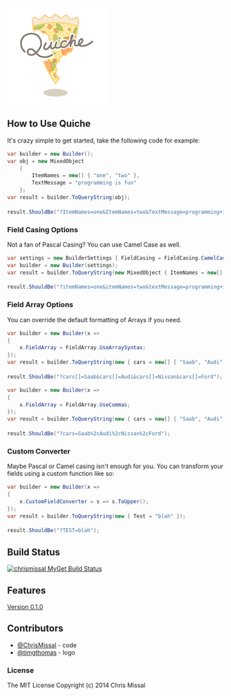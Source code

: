 ![Quiche logo](https://raw.githubusercontent.com/ChrisMissal/Quiche/2188941e533e914387e37688e3cd7b7e1636ee03/assets/logo/Complete.230.png)

## How to Use Quiche

It's crazy simple to get started, take the following code for example:

```csharp
var builder = new Builder();
var obj = new MixedObject
	{
		ItemNames = new[] { "one", "two" },
		TextMessage = "programming is fun"
	};
var result = builder.ToQueryString(obj);

result.ShouldBe("?ItemNames=one&ItemNames=two&TextMessage=programming+is+fun");
```

### Field Casing Options

Not a fan of Pascal Casing? You can use Camel Case as well.

```csharp
var settings = new BuilderSettings { FieldCasing = FieldCasing.CamelCase };
var builder = new Builder(settings);
var result = builder.ToQueryString(new MixedObject { ItemNames = new[] { "one", "two" }, TextMessage = "programming is fun" });

result.ShouldBe("?itemNames=one&itemNames=two&textMessage=programming+is+fun");
```

### Field Array Options

You can override the default formatting of Arrays if you need.

```csharp
var builder = new Builder(x =>
{
    x.FieldArray = FieldArray.UseArraySyntax;
});
var result = builder.ToQueryString(new { cars = new[] { "Saab", "Audi", "Nissan", "Ford" } });

result.ShouldBe("?cars[]=Saab&cars[]=Audi&cars[]=Nissan&cars[]=Ford");
```

```csharp
var builder = new Builder(x =>
{
    x.FieldArray = FieldArray.UseCommas;
});
var result = builder.ToQueryString(new { cars = new[] { "Saab", "Audi", "Nissan", "Ford" } });

result.ShouldBe("?cars=Saab%2cAudi%2cNissan%2cFord");
```

### Custom Converter

Maybe Pascal or Camel casing isn't enough for you. You can transform your fields using a custom function like so:

```csharp
var builder = new Builder(x =>
{
    x.CustomFieldConverter = s => s.ToUpper();
});
var result = builder.ToQueryString(new { Test = "blah" });

result.ShouldBe("?TEST=blah");
```

## Build Status

[![chrismissal MyGet Build Status](https://www.myget.org/BuildSource/Badge/chrismissal?identifier=347aee1d-fd73-451d-845b-b2c834150a82)](https://www.myget.org/)

## Features

[Version 0.1.0](docs/Quiche-0.1.0-features.md)

## Contributors

* [@ChrisMissal](https://github.com/ChrisMissal) - code
* [@timgthomas](https://github.com/timgthomas) - logo

### License

The MIT License
Copyright (c) 2014 Chris Missal

